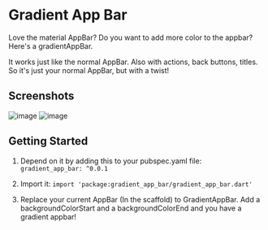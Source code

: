 # Gradient App Bar

Love the material AppBar? Do you want to add more color to the appbar? Here's a gradientAppBar.

It works just like the normal AppBar. Also with actions, back buttons, titles. So it's just your normal AppBar, but with a twist!

## Screenshots

![image](https://user-images.githubusercontent.com/7083755/43866104-e9bc98ea-9b64-11e8-9115-b2deec915dbd.png)
![image](https://user-images.githubusercontent.com/7083755/43866237-4f8e6a5e-9b65-11e8-8adf-2514a9b1e10c.png)


## Getting Started

1. Depend on it by adding this to your pubspec.yaml file: ```gradient_app_bar: ^0.0.1```

2. Import it: ```import 'package:gradient_app_bar/gradient_app_bar.dart'```

3. Replace your current AppBar (In the scaffold) to GradientAppBar. Add a backgroundColorStart and a backgroundColorEnd and you have a gradient appbar!

